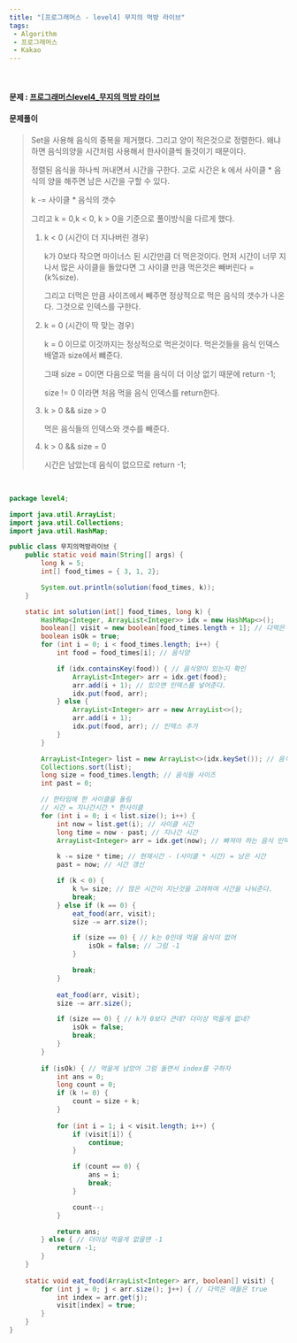 ```yaml
---
title: "[프로그래머스 - level4] 무지의 먹방 라이브"
tags:
 - Algorithm
 - 프로그래머스
 - Kakao
---
```




<br/>

#### 문제 : <a href="https://programmers.co.kr/learn/courses/30/lessons/42891">프로그래머스level4_무지의 먹방 라이브</a>

#### 문제풀이

> Set을 사용해 음식의 중복을 제거했다. 그리고 양이 적은것으로 정렬한다. 왜냐하면 음식의양을 시간처럼 사용해서 한사이클씩 돌것이기 때문이다.
>
> 정렬된 음식을 하나씩 꺼내면서 시간을 구한다. 고로 시간은 k 에서 사이클 * 음식의 양을 해주면 남은 시간을 구할 수 있다.
>
> k -= 사이클 * 음식의 갯수
>
> 그리고 k = 0,k < 0, k > 0을 기준으로 풀이방식을 다르게 했다.
>
> 1. k < 0 (시간이 더 지나버린 경우)
>
>    k가 0보다 작으면 마이너스 된 시간만큼 더 먹은것이다. 먼저 시간이 너무 지나서 많은 사이클을 돌았다면 그 사이클 만큼 먹은것은 빼버린다 = (k%size).
>
>    그리고 더먹은 만큼 사이즈에서 빼주면 정상적으로 먹은 음식의 갯수가 나온다. 그것으로 인덱스를 구한다.
>
> 2. k = 0 (시간이 딱 맞는 경우)
>
>    k = 0 이므로 이것까지는 정상적으로 먹은것이다. 먹은것들을 음식 인덱스 배열과 size에서 뺴준다.
>
>    그때 size = 0이면 다음으로 먹을 음식이 더 이상 없기 때문에 return -1;
>
>    size != 0 이라면 처음 먹을 음식 인덱스를 return한다.
>
> 3. k > 0 && size > 0
>
>    먹은 음식들의 인덱스와 갯수를 빼준다.
>
> 4. k > 0 && size = 0
>
>    시간은 남았는데 음식이 없으므로 return -1;

<br/>

```java
package level4;

import java.util.ArrayList;
import java.util.Collections;
import java.util.HashMap;

public class 무지의먹방라이브 {
	public static void main(String[] args) {
		long k = 5;
		int[] food_times = { 3, 1, 2};

		System.out.println(solution(food_times, k));
	}

	static int solution(int[] food_times, long k) {
		HashMap<Integer, ArrayList<Integer>> idx = new HashMap<>();
		boolean[] visit = new boolean[food_times.length + 1]; // 다먹은 음식인지 확인하기
		boolean isOk = true;
		for (int i = 0; i < food_times.length; i++) {
			int food = food_times[i]; // 음식양

			if (idx.containsKey(food)) { // 음식양이 있는지 확인
				ArrayList<Integer> arr = idx.get(food);
				arr.add(i + 1); // 있으면 인덱스를 넣어준다.
				idx.put(food, arr);
			} else {
				ArrayList<Integer> arr = new ArrayList<>();
				arr.add(i + 1);
				idx.put(food, arr); // 인덱스 추가
			}
		}

		ArrayList<Integer> list = new ArrayList<>(idx.keySet()); // 음식물 량에 따른 갯수
		Collections.sort(list);
		long size = food_times.length; // 음식들 사이즈
		int past = 0;

		// 한타임에 한 사이클을 돌림
		// 시간 = 지나간시간 * 한사이클
		for (int i = 0; i < list.size(); i++) {
			int now = list.get(i); // 사이클 시간
			long time = now - past; // 지나간 시간
			ArrayList<Integer> arr = idx.get(now); // 빠져야 하는 음식 인덱스들

			k -= size * time; // 현재시간 - (사이클 * 시간) = 남은 시간
			past = now; // 시간 갱신

			if (k < 0) {
				k %= size; // 많은 시간이 지난것을 고려하여 시간을 나눠준다.
				break;
			} else if (k == 0) {
				eat_food(arr, visit);
				size -= arr.size();

				if (size == 0) { // k는 0인데 먹을 음식이 없어
					isOk = false; // 그럼 -1
				}

				break;
			}
			
			eat_food(arr, visit);
			size -= arr.size();

			if (size == 0) { // k가 0보다 큰데? 더이상 먹을게 없네?
				isOk = false;
				break;
			}
		}
		
		if (isOk) { // 먹을게 남았어 그럼 돌면서 index를 구하자
			int ans = 0;
			long count = 0;
			if (k != 0) {
				count = size + k;
			}
			
			for (int i = 1; i < visit.length; i++) {
				if (visit[i]) {
					continue;
				}

				if (count == 0) {
					ans = i;
					break;
				}

				count--;
			}

			return ans;
		} else { // 더이상 먹을게 없을땐 -1
			return -1;
		}
	}
	
	static void eat_food(ArrayList<Integer> arr, boolean[] visit) {
		for (int j = 0; j < arr.size(); j++) { // 다먹은 애들은 true
			int index = arr.get(j);
			visit[index] = true;
		}
	}
}
```


